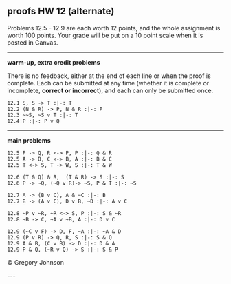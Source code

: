 ## proofs HW 12 (alternate)

Problems 12.5 - 12.9 are each worth 12 points, and the whole assignment is worth 100 points. Your grade will be put on a 10 point scale when it is posted in Canvas.

---

**warm-up, extra credit problems**

There is no feedback, either at the end of each line or when the proof is complete. Each can be submitted at any time (whether it is complete or incomplete, **correct or incorrect**), and each can only be submitted once.

~~~{.ProofChecker .JohnsonSL options="fonts tabindent render exam" guides="fitch" feedback="none" points="1" late-credit="1"}
12.1 S, S -> T :|-: T
12.2 (N & R) -> P, N & R :|-: P 
12.3 ~~S, ~S v T :|-: T
12.4 P :|-: P v Q 
~~~

---

**main problems**

~~~{.ProofChecker .JohnsonSL options="fonts tabindent render" guides="fitch" points="12" late-credit="12"}
12.5 P -> Q, R <-> P, P :|-: Q & R
12.5 A -> B, C <-> B, A :|-: B & C
12.5 T <-> S, T -> W, S :|-: T & W

12.6 (T & Q) & R,  (T & R) -> S :|-: S
12.6 P -> ~Q, (~Q v R)-> ~S, P & T :|-: ~S

12.7 A -> (B v C), A & ~C :|-: B
12.7 B -> (A v C), D v B, ~D :|-: A v C

12.8 ~P v ~R, ~R <-> S, P :|-: S & ~R
12.8 ~B -> C, ~A v ~B, A :|-: D v C

12.9 (~C v F) -> D, F, ~A :|-: ~A & D 
12.9 (P v R) -> Q, R, S :|-: S & Q
12.9 A & B, (C v B) -> D :|-: D & A
12.9 P & Q, (~R v Q) -> S :|-: S & P  
~~~

<p>&copy; <script>document.write(new Date().getFullYear())</script> Gregory Johnson</p>
---


